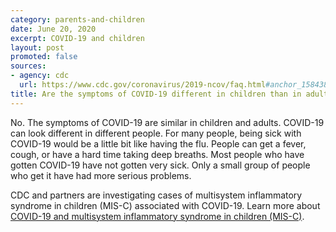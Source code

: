 ```yaml
---
category: parents-and-children
date: June 20, 2020
excerpt: COVID-19 and children
layout: post
promoted: false
sources:
- agency: cdc
  url: https://www.cdc.gov/coronavirus/2019-ncov/faq.html#anchor_1584387482747
title: Are the symptoms of COVID-19 different in children than in adults?
---
```


No. The symptoms of COVID-19 are similar in children and adults. COVID-19 can look different in different people. For many people, being sick with COVID-19 would be a little bit like having the flu. People can get a fever, cough, or have a hard time taking deep breaths. Most people who have gotten COVID-19 have not gotten very sick. Only a small group of people who get it have had more serious problems.

CDC and partners are investigating cases of multisystem inflammatory syndrome in children (MIS-C) associated with COVID-19. Learn more about [COVID-19 and multisystem inflammatory syndrome in children (MIS-C)](https://www.cdc.gov/coronavirus/2019-ncov/daily-life-coping/children/mis-c.html_).

